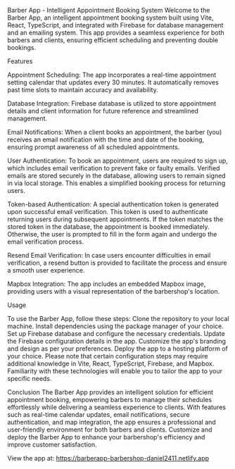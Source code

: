 Barber App - Intelligent Appointment Booking System
Welcome to the Barber App, an intelligent appointment booking system built using Vite, React, TypeScript, and integrated with Firebase for database management and an emailing system. This app provides a seamless experience for both barbers and clients, ensuring efficient scheduling and preventing double bookings.



Features

Appointment Scheduling: The app incorporates a real-time appointment setting calendar that updates every 30 minutes. It automatically removes past time slots to maintain accuracy and availability.

Database Integration: Firebase database is utilized to store appointment details and client information for future reference and streamlined management.

Email Notifications: When a client books an appointment, the barber (you) receives an email notification with the time and date of the booking, ensuring prompt awareness of all scheduled appointments.

User Authentication: To book an appointment, users are required to sign up, which includes email verification to prevent fake or faulty emails. Verified emails are stored securely in the database, allowing users to remain signed in via local storage. This enables a simplified booking process for returning users.

Token-based Authentication: A special authentication token is generated upon successful email verification. This token is used to authenticate returning users during subsequent appointments. If the token matches the stored token in the database, the appointment is booked immediately. Otherwise, the user is prompted to fill in the form again and undergo the email verification process.

Resend Email Verification: In case users encounter difficulties in email verification, a resend button is provided to facilitate the process and ensure a smooth user experience.

Mapbox Integration: The app includes an embedded Mapbox image, providing users with a visual representation of the barbershop's location.


Usage

To use the Barber App, follow these steps:
Clone the repository to your local machine.
Install dependencies using the package manager of your choice.
Set up Firebase database and configure the necessary credentials.
Update the Firebase configuration details in the app.
Customize the app's branding and design as per your preferences.
Deploy the app to a hosting platform of your choice.
Please note that certain configuration steps may require additional knowledge in Vite, React, TypeScript, Firebase, and Mapbox. Familiarity with these technologies will enable you to tailor the app to your specific needs.


Conclusion
The Barber App provides an intelligent solution for efficient appointment booking, empowering barbers to manage their schedules effortlessly while delivering a seamless experience to clients. With features such as real-time calendar updates, email notifications, secure authentication, and map integration, the app ensures a professional and user-friendly environment for both barbers and clients. Customize and deploy the Barber App to enhance your barbershop's efficiency and improve customer satisfaction.


View the app at:
https://barberapp-barbershop-daniel2411.netlify.app
